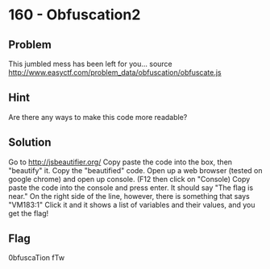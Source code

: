 # 160 - Obfuscation2

## Problem

This jumbled mess has been left for you... source
http://www.easyctf.com/problem_data/obfuscation/obfuscate.js

## Hint

Are there any ways to make this code more readable?

## Solution

Go to http://jsbeautifier.org/
Copy paste the code into the box, then "beautify" it.
Copy the "beautified" code.
Open up a web browser (tested on google chrome) and open up console. (F12 then click on "Console)
Copy paste the code into the console and press enter. It should say "The flag is near." 
On the right side of the line, however, there is something that says "VM183:1"
Click it and it shows a list of variables and their values, and you get the flag!

## Flag

0bfuscaTion fTw
